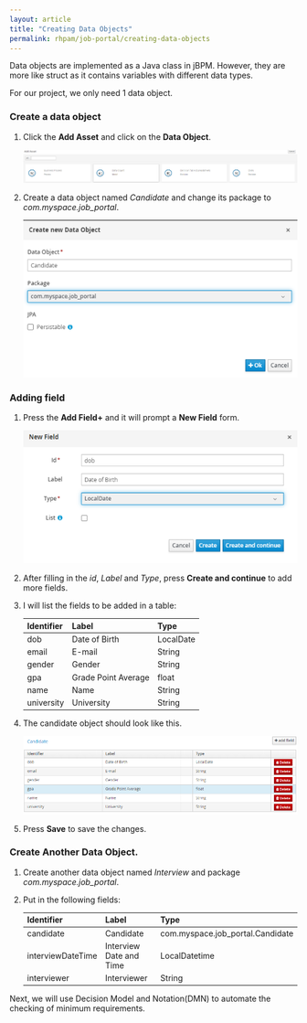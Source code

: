 ```yaml
---
layout: article
title: "Creating Data Objects"
permalink: rhpam/job-portal/creating-data-objects
---
```


Data objects are implemented as a Java class in jBPM. However, they are more like struct as it contains variables with different data types.

For our project, we only need 1 data object.

### Create a data object

1. Click the **Add Asset** and click on the **Data Object**.

   ![add-data-object](../assets/images/business-central/add-data-object.png)

2. Create a data object named _Candidate_ and change its package to _com.myspace.job_portal_.

   ![create-candidate-data-object](../assets/images/business-central/create-candidate-data-object.png)

### Adding field

1.  Press the **Add Field+** and it will prompt a **New Field** form.

    ![add-field](../assets/images/business-central/add-field.png)

2.  After filling in the _id_, _Label_ and _Type_, press **Create and continue** to add more fields.

3.  I will list the fields to be added in a table:

    | Identifier | Label               | Type      |
    | ---------- | ------------------- | --------- |
    | dob        | Date of Birth       | LocalDate |
    | email      | E-mail              | String    |
    | gender     | Gender              | String    |
    | gpa        | Grade Point Average | float     |
    | name       | Name                | String    |
    | university | University          | String    |

4.  The candidate object should look like this.

    ![candidate-object](../assets/images/business-central/candidate-object.png)

5.  Press **Save** to save the changes.

### Create Another Data Object.

1. Create another data object named _Interview_ and package _com.myspace.job_portal_.

2. Put in the following fields:

   | Identifier        | Label                   | Type                             |
   | ----------------- | ----------------------- | -------------------------------- |
   | candidate         | Candidate               | com.myspace.job_portal.Candidate |
   | interviewDateTime | Interview Date and Time | LocalDatetime                    |
   | interviewer       | Interviewer             | String                           |

Next, we will use Decision Model and Notation(DMN) to automate the checking of minimum requirements.

